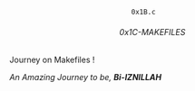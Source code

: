                                   0x1B.c

<h6 style="text-align: center">0x1C-MAKEFILES</h6>
<p> Journey on Makefiles !</p>
<i> An Amazing Journey to be, <b>Bi-IZNILLAH</b></i>
